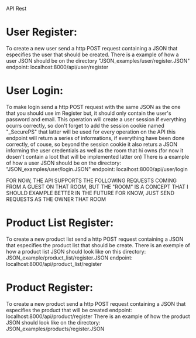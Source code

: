 API Rest 

# User Register:
To create a new user send a http POST request containing a JSON that especifies the user that should be created.
There is a example of how a user JSON should be on the directory "JSON_examples/user/register.JSON"
endpoint: localhost:8000/api/user/register

# User Login:
To make login send a http POST request with the same JSON as the one that you should use im Register but,
it should only contain the user's password and email. This operation will create a user session if everything ocurrs correctly,
so don't forget to add the session cookie named "_SecurePS" that latter will be used for every operation on the API
this endpoint will return a series of informations, if everything have been done correctly, of couse, so beyond the session cookie
it also returs a JSON informing the user credentials as well as the room that hi owns (for now it dosen't contain a loot that will be implemented latter on)
There is a example of how a user JSON should be on the directory: "JSON_examples/user/login.JSON"
endpoint: localhost:8000/api/user/login

FOR NOW, THE API SUPPORTS THE FOLLOWING REQUESTS COMING FROM A GUEST ON THAT ROOM, BUT THE "ROOM" IS A CONCEPT THAT I SHOULD EXAMPLE BETTER IN THE FUTURE
FOR KNOW, JUST SEND REQUESTS AS THE OWNER THAT ROOM
# Product List Register:
To create a new product list send a http POST request containing a JSON that especifies the product list that should be create.
There is an exemple of how a product list JSON should look like on this directory: JSON_example/product_list/register.JSON
endpoint: localhost:8000/api/product_list/register

# Product Register:
To create a new product send a http POST request containing a JSON that especifies the product that will be created
endpoint: localhost:8000/api/product/register
There is an example of how the product JSON should look like on the directory: JSON_examples/products/register.JSON

